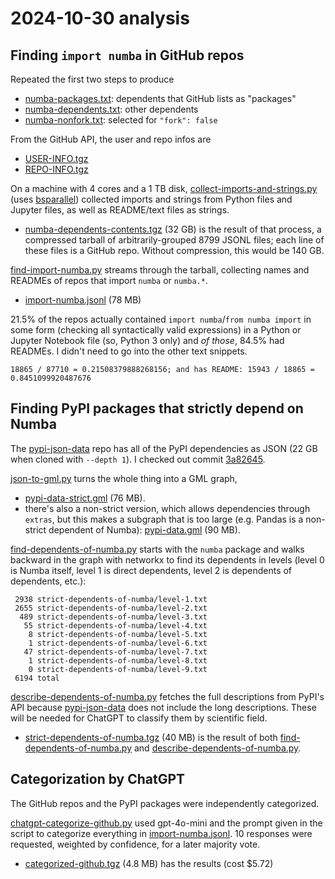# 2024-10-30 analysis

## Finding `import numba` in GitHub repos

Repeated the first two steps to produce

* [numba-packages.txt](https://pivarski-princeton.s3.us-east-1.amazonaws.com/GitHub-numba-2024-10-30/numba-packages.txt): dependents that GitHub lists as "packages"
* [numba-dependents.txt](https://pivarski-princeton.s3.us-east-1.amazonaws.com/GitHub-numba-2024-10-30/numba-dependents.txt): other dependents
* [numba-nonfork.txt](https://pivarski-princeton.s3.us-east-1.amazonaws.com/GitHub-numba-2024-10-30/numba-nonfork.txt): selected for `"fork": false`

From the GitHub API, the user and repo infos are

* [USER-INFO.tgz](https://pivarski-princeton.s3.us-east-1.amazonaws.com/GitHub-numba-2024-10-30/USER-INFO.tgz)
* [REPO-INFO.tgz](https://pivarski-princeton.s3.us-east-1.amazonaws.com/GitHub-numba-2024-10-30/REPO-INFO.tgz)

On a machine with 4 cores and a 1 TB disk, [collect-imports-and-strings.py](collect-imports-and-strings.py) (uses [bsparallel](https://github.com/jpivarski/bsparallel)) collected imports and strings from Python files and Jupyter files, as well as README/text files as strings.

* [numba-dependents-contents.tgz](https://pivarski-princeton.s3.us-east-1.amazonaws.com/GitHub-numba-2024-10-30/numba-dependents-contents.tgz) (32 GB) is the result of that process, a compressed tarball of arbitrarily-grouped 8799 JSONL files; each line of these files is a GitHub repo. Without compression, this would be 140 GB.

[find-import-numba.py](find-import-numba.py) streams through the tarball, collecting names and READMEs of repos that import `numba` or `numba.*`.

* [import-numba.jsonl](https://pivarski-princeton.s3.us-east-1.amazonaws.com/GitHub-numba-2024-10-30/import-numba.jsonl) (78 MB)

21.5% of the repos actually contained `import numba`/`from numba import` in some form (checking all syntactically valid expressions) in a Python or Jupyter Notebook file (so, Python 3 only) and _of those_, 84.5% had READMEs. I didn't need to go into the other text snippets.

```
18865 / 87710 = 0.21508379888268156; and has README: 15943 / 18865 = 0.8451099920487676
```

## Finding PyPI packages that strictly depend on Numba

The [pypi-json-data](https://github.com/pypi-data/pypi-json-data) repo has all of the PyPI dependencies as JSON (22 GB when cloned with `--depth 1`). I checked out commit [3a82645](https://github.com/pypi-data/pypi-json-data/commit/3a82645bf91531da2d8236575fe497e197d46bcb).

[json-to-gml.py](json-to-gml.py) turns the whole thing into a GML graph,

* [pypi-data-strict.gml](https://pivarski-princeton.s3.us-east-1.amazonaws.com/GitHub-numba-2024-10-30/pypi-data-strict.gml) (76 MB).
* there's also a non-strict version, which allows dependencies through `extras`, but this makes a subgraph that is too large (e.g. Pandas is a non-strict dependent of Numba): [pypi-data.gml](https://pivarski-princeton.s3.us-east-1.amazonaws.com/GitHub-numba-2024-10-30/pypi-data.gml) (90 MB).

[find-dependents-of-numba.py](find-dependents-of-numba.py) starts with the `numba` package and walks backward in the graph with networkx to find its dependents in levels (level 0 is Numba itself, level 1 is direct dependents, level 2 is dependents of dependents, etc.):

```
 2938 strict-dependents-of-numba/level-1.txt
 2655 strict-dependents-of-numba/level-2.txt
  489 strict-dependents-of-numba/level-3.txt
   55 strict-dependents-of-numba/level-4.txt
    8 strict-dependents-of-numba/level-5.txt
    1 strict-dependents-of-numba/level-6.txt
   47 strict-dependents-of-numba/level-7.txt
    1 strict-dependents-of-numba/level-8.txt
    0 strict-dependents-of-numba/level-9.txt
 6194 total
```

[describe-dependents-of-numba.py](describe-dependents-of-numba.py) fetches the full descriptions from PyPI's API because [pypi-json-data](https://github.com/pypi-data/pypi-json-data) does not include the long descriptions. These will be needed for ChatGPT to classify them by scientific field.

* [strict-dependents-of-numba.tgz](https://pivarski-princeton.s3.us-east-1.amazonaws.com/GitHub-numba-2024-10-30/strict-dependents-of-numba.tgz) (40 MB) is the result of both [find-dependents-of-numba.py](find-dependents-of-numba.py) and [describe-dependents-of-numba.py](describe-dependents-of-numba.py).

## Categorization by ChatGPT

The GitHub repos and the PyPI packages were independently categorized.

[chatgpt-categorize-github.py](chatgpt-categorize-github.py) used gpt-4o-mini and the prompt given in the script to categorize everything in [import-numba.jsonl](https://pivarski-princeton.s3.us-east-1.amazonaws.com/GitHub-numba-2024-10-30/import-numba.jsonl). 10 responses were requested, weighted by confidence, for a later majority vote.

* [categorized-github.tgz](https://pivarski-princeton.s3.us-east-1.amazonaws.com/GitHub-numba-2024-10-30/categorized-github.tgz) (4.8 MB) has the results (cost $5.72)
